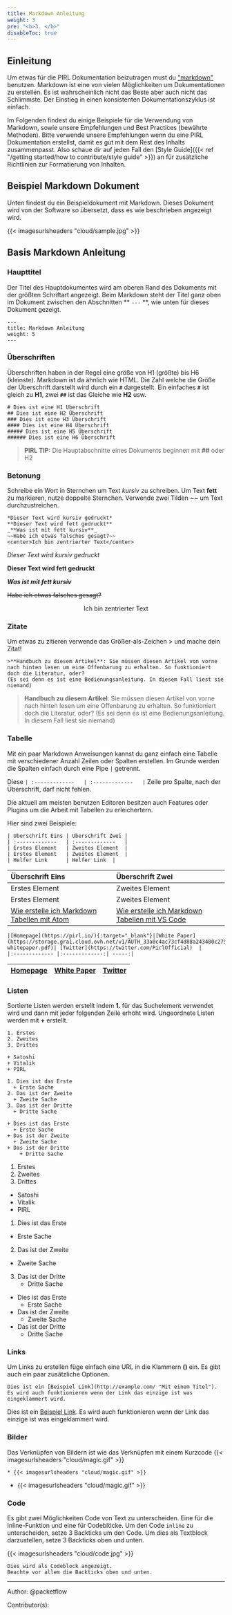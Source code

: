 ```yaml
---
title: Markdown Anleitung
weight: 3
pre: "<b>3. </b>"
disableToc: true
---
```


## Einleitung

Um etwas für die PIRL Dokumentation beizutragen must du ["markdown"](https://daringfireball.net/projects/markdown/syntax) benutzen. Markdown ist eine von vielen Möglichkeiten um Dokumentationen zu erstellen. Es ist wahrscheinlich nicht das Beste aber auch nicht das Schlimmste. Der Einstieg in einen konsistenten Dokumentationszyklus ist einfach.

Im Folgenden findest du einige Beispiele für die Verwendung von Markdown, sowie unsere Empfehlungen und Best Practices (bewährte Methoden). Bitte verwende unsere Empfehlungen wenn du eine PIRL Dokumentation erstellst, damit es gut mit dem Rest des Inhalts zusammenpasst. Also schaue dir auf jeden Fall den [Style Guide]({{< ref "/getting started/how to contribute/style guide" >}}) an für zusätzliche Richtlinien zur Formatierung von Inhalten.

## Beispiel Markdown Dokument

Unten findest du ein Beispieldokument mit Markdown. Dieses Dokument wird von der Software so übersetzt, dass es wie beschrieben angezeigt wird.


{{< imagesurlsheaders "cloud/sample.jpg" >}}


## Basis Markdown Anleitung

### Haupttitel

Der Titel des Hauptdokumentes wird am oberen Rand des Dokuments mit der größten Schriftart angezeigt. Beim Markdown steht der Titel ganz oben im Dokument zwischen den Abschnitten ** `---` **, wie unten für dieses Dokument gezeigt.

```
---
title: Markdown Anleitung
weight: 5
---
```

### Überschriften

Überschriften haben in der Regel eine größe von H1 (größte) bis H6 (kleinste). Markdown ist da ähnlich wie HTML. Die Zahl welche die Größe der Überschrift darstellt wird durch ein **`#`** dargestellt. Ein einfaches **`#`** ist gleich zu **H1**, zwei **`##`** ist das Gleiche wie **H2** usw.

```
# Dies ist eine H1 Überschrift
## Dies ist eine H2 Überschrift
### Dies ist eine H3 Überschrift
#### Dies ist eine H4 Überschrift
##### Dies ist eine H5 Überschrift
###### Dies ist eine H6 Überschrift
```

> **PIRL TIP:** Die Hauptabschnitte eines Dokuments beginnen mit **##** oder H2

### Betonung

Schreibe ein Wort in Sternchen um Text *kursiv* zu schreiben. Um Text **fett** zu markieren, nutze doppelte Sternchen. Verwende zwei Tilden **~~** um Text durchzustreichen.

```
*Dieser Text wird kursiv gedruckt*
**Dieser Text wird fett gedruckt**
_**Was ist mit fett kursiv**_
~~Habe ich etwas falsches gesagt?~~
<center>Ich bin zentrierter Text</center>
```

*Dieser Text wird kursiv gedruckt*

**Dieser Text wird fett gedruckt**

_**Was ist mit fett kursiv**_

~~Habe ich etwas falsches gesagt?~~

<center>Ich bin zentrierter Text</center>

### Zitate

Um etwas zu zitieren verwende das Größer-als-Zeichen > und mache dein Zitat!
```
>**Handbuch zu diesem Artikel**: Sie müssen diesen Artikel von vorne nach hinten lesen um eine Offenbarung zu erhalten. So funktioniert doch die Literatur, oder?
(Es sei denn es ist eine Bedienungsanleitung. In diesem Fall liest sie niemand)
```
>**Handbuch zu diesem Artikel**: Sie müssen diesen Artikel von vorne nach hinten lesen um eine Offenbarung zu erhalten. So funktioniert doch die Literatur, oder?
(Es sei denn es ist eine Bedienungsanleitung. In diesem Fall liest sie niemand)


### Tabelle
Mit ein paar Markdown Anweisungen kannst du ganz einfach eine Tabelle mit verschiedener Anzahl Zeilen oder Spalten erstellen. Im Grunde werden die Spalten einfach durch eine Pipe ```|``` getrennt.

Diese ```| :-------------   | :-------------   |``` Zeile pro Spalte, nach der Überschrift, darf nicht fehlen.

Die aktuell am meisten benutzen Editoren besitzen auch Features oder Plugins um die Arbeit mit Tabellen zu erleichertern.

Hier sind zwei Beispiele:


```
| Überschrift Eins | Überschrift Zwei |
| :-------------   | :-------------   |
| Erstes Element   | Zweites Element  |
| Erstes Element   | Zweites Element  |
| Helfer Link      | Helfer Link  |
```
| Überschrift Eins | Überschrift Zwei |
| :-------------   | :-------------   |
| Erstes Element   | Zweites Element  |
| Erstes Element   | Zweites Element  |
|<a href="http://lmgtfy.com/?q=Wie%20erstelle%20ich%20Markdown%20Tabellen%20mit%20Atom&s=g" target="_blank">Wie erstelle ich Markdown Tabellen mit Atom</a>|<a href="http://lmgtfy.com/?q=Wie%20erstelle%20ich%20Markdown%20Tabellen%20mit%20VS%20Code&s=g" target="_blank">Wie erstelle ich Markdown Tabellen mit VS Code</a> | 

```
|[Homepage](https://pirl.io/){:target="_blank"}|[White Paper](https://storage.gra1.cloud.ovh.net/v1/AUTH_33a0c4ac73cf4d88a243480c275be8ac/pirl/pirl-whitepaper.pdf)| [Twitter](https://twitter.com/PirlOfficial)  |
|:------------- |:-------------:| -----:|

```
|[Homepage](https://pirl.io/)|[White Paper](https://storage.gra1.cloud.ovh.net/v1/AUTH_33a0c4ac73cf4d88a243480c275be8ac/pirl/pirl-whitepaper.pdf)| [Twitter](https://twitter.com/PirlOfficial)  |
|:------------- |:-------------:| -----:|



### Listen

Sortierte Listen werden erstellt indem **1.** für das Suchelement verwendet wird und dann mit jeder folgenden Zeile erhöht wird. Ungeordnete Listen werden mit **+** erstellt.

```
1. Erstes
2. Zweites
3. Drittes

+ Satoshi
+ Vitalik
+ PIRL

1. Dies ist das Erste
  + Erste Sache
2. Das ist der Zweite
  + Zweite Sache
3. Das ist der Dritte
  + Dritte Sache

+ Dies ist das Erste
  + Erste Sache
+ Das ist der Zweite
  + Zweite Sache
+ Das ist der Dritte
    + Dritte Sache
```

1. Erstes
2. Zweites
3. Drittes

+ Satoshi
+ Vitalik
+ PIRL

1. Dies ist das Erste
  + Erste Sache
2. Das ist der Zweite
  + Zweite Sache
3. Das ist der Dritte
    + Dritte Sache

+ Dies ist das Erste
  + Erste Sache
+ Das ist der Zweite
  + Zweite Sache
+ Das ist der Dritte
    + Dritte Sache

### Links

Um Links zu erstellen füge einfach eine URL in die Klammern **()** ein. Es gibt auch ein paar zusätzliche Optionen.

```
Dies ist ein [Beispiel Link](http://example.com/ "Mit einem Titel"). Es wird auch funktionieren wenn der Link das einzige ist was eingeklammert wird.
```

Dies ist ein [Beispiel Link](http://example.com/ "Mit einem Titel"). Es wird auch funktionieren wenn der Link das einzige ist was eingeklammert wird.

### Bilder

Das Verknüpfen von Bildern ist wie das Verknüpfen mit einem Kurzcode {{< imagesurlsheaders "cloud/magic.gif" >}}

```
* {{< imagesurlsheaders "cloud/magic.gif" >}}
```

* {{< imagesurlsheaders "cloud/magic.gif" >}}


### Code

Es gibt zwei Möglichkeiten Code von Text zu unterscheiden. Eine für die Inline-Funktion und eine für Codeblöcke. Um den Code `inline` zu unterscheiden, setze 3 Backticks um den Code. Um dies als Textblock darzustellen, setze 3 Backticks oben und unten.


{{< imagesurlsheaders "cloud/code.jpg" >}}


```
Dies wird als Codeblock angezeigt.
Beachte vor allem die Backticks oben und unten.
```

---
Author:
@packetflow

Contributor(s):